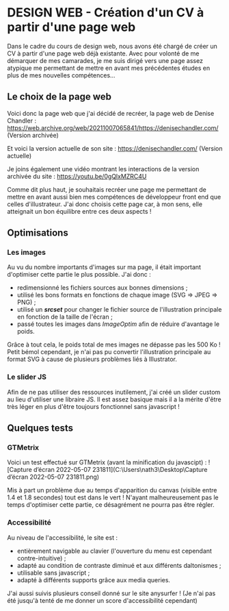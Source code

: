 # DESIGN WEB - Création d'un CV à partir d'une page web

Dans le cadre du cours de design web, nous avons été chargé de créer un CV à partir d'une page web déjà existante. Avec pour volonté de me démarquer de mes camarades, je me suis dirigé vers une page assez atypique me permettant de mettre en avant mes précédentes études en plus de mes nouvelles compétences...





## Le choix de la page web

Voici donc la page web que j'ai décidé de recréer, la page web de Denise Chandler :
https://web.archive.org/web/20211007065841/https://denisechandler.com/ (Version archivée)

Et voici la version actuelle de son site :
https://denisechandler.com/ (Version actuelle)

Je joins également une vidéo montrant les interactions de la version archivée du site :
https://youtu.be/0gQlxMZRC4U




Comme dit plus haut, je souhaitais recréer une page me permettant de mettre en avant aussi bien mes compétences de développeur front end que celles d'illustrateur. J'ai donc choisis cette page car, à mon sens, elle atteignait un bon équilibre entre ces deux aspects !





## Optimisations

### Les images

Au vu du nombre importants d'images sur ma page, il était important d'optimiser cette partie le plus possible. J'ai donc :

- redimensionné les fichiers sources aux bonnes dimensions ;
- utilisé les bons formats en fonctions de chaque image (SVG => JPEG  => PNG) ;
- utilisé un ***srcset*** pour changer le fichier source de l'illustration principale en fonction de la taille de l'écran ;
- passé toutes les images dans *ImageOptim* afin de réduire d'avantage le poids.

Grâce à tout cela, le poids total de mes images ne dépasse pas les 500 Ko ! Petit bémol cependant, je n'ai pas pu convertir l'illustration principale au format SVG à cause de plusieurs problèmes liés à Illustrator.



### Le slider JS

Afin de ne pas utiliser des ressources inutilement, j'ai créé un slider custom au lieu d'utiliser une libraire JS. Il est assez basique mais il a la mérite d'être très léger en plus d'être toujours fonctionnel sans javascript ! 





## Quelques tests

### GTMetrix

Voici un test effectué sur GTMetrix (avant la minification du javascipt) :
![Capture d’écran 2022-05-07 231811](C:\Users\nath3\Desktop\Capture d’écran 2022-05-07 231811.png)

Mis à part un problème due au temps d'apparition du canvas (visible entre 1.4 et 1.8 secondes) tout est dans le vert ! N'ayant malheureusement pas le temps d'optimiser cette partie, ce désagrément ne pourra pas être régler.



### Accessibilité

Au niveau de l'accessibilité, le site est :

- entièrement navigable au clavier (l'ouverture du menu est cependant contre-intuitive) ;
- adapté au condition de contraste diminué et aux différents daltonismes ;
- utilisable sans javascript ;
- adapté à différents supports grâce aux media queries.

J'ai aussi suivis plusieurs conseil donné sur le site anysurfer ! (Je n'ai pas été jusqu'à tenté de me donner un score d'accessibilité cependant)
